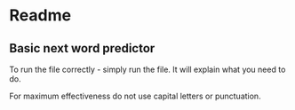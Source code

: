 # Readme
## Basic next word predictor
To run the file correctly - simply run the file. It will explain what you need to do.

For maximum effectiveness do not use capital letters or punctuation.
